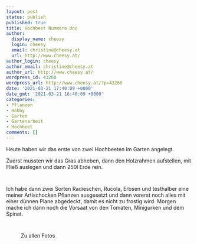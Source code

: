 ```yaml
---
layout: post
status: publish
published: true
title: Hochbeet Nummero Uno
author:
  display_name: cheesy
  login: cheesy
  email: christine@cheesy.at
  url: http://www.cheesy.at/
author_login: cheesy
author_email: christine@cheesy.at
author_url: http://www.cheesy.at/
wordpress_id: 43260
wordpress_url: http://www.cheesy.at/?p=43260
date: '2021-03-21 17:40:09 +0000'
date_gmt: '2021-03-21 16:40:09 +0000'
categories:
- Pflanzen
- Hobby
- Garten
- Gartenarbeit
- Hochbeet
comments: []
---
```

<!-- wp:paragraph -->
Heute haben wir das erste von zwei Hochbeeten im Garten angelegt.
<!-- /wp:paragraph -->
<!-- wp:paragraph -->
Zuerst mussten wir das Gras abheben, dann den Holzrahmen aufstellen, mit Fließ auslegen und dann 250l Erde rein.
<!-- /wp:paragraph -->
<!-- wp:image {"id":43250} -->
<figure class="wp-block-image"><img src="{% link _fotos/arbeit/2015-2022-puppet/2021/hochbeet-nummer-1/Hochbeet-Nummer-1-002.jpg %}" alt="" class="wp-image-43250"></figure>
<!-- /wp:image -->
<!-- wp:image {"id":43252} -->
<figure class="wp-block-image"><img src="{% link _fotos/arbeit/2015-2022-puppet/2021/hochbeet-nummer-1/Hochbeet-Nummer-1-004.jpg %}" alt="" class="wp-image-43252"></figure>
<!-- /wp:image -->
<!-- wp:paragraph -->
Ich habe dann zwei Sorten Radieschen, Rucola, Erbsen und testhalber eine meiner Artischocken Pflanzen ausgesetzt und dann vorerst noch alles mit einer dünnen Plane abgedeckt, damit es nicht zu frostig wird.
<!-- /wp:paragraph -->
<!-- wp:paragraph -->
Morgen mache ich dann noch die Vorsaat von den Tomaten, Minigurken und dem Spinat.
<!-- /wp:paragraph -->
<!-- wp:image {"id":43253} -->
<figure class="wp-block-image"><img src="{% link _fotos/arbeit/2015-2022-puppet/2021/hochbeet-nummer-1/Hochbeet-Nummer-1-005.jpg %}" alt="" class="wp-image-43253"></figure>
<!-- /wp:image -->
<!-- wp:image {"id":43255} -->
<figure class="wp-block-image"><img src="{% link _fotos/arbeit/2015-2022-puppet/2021/hochbeet-nummer-1/Hochbeet-Nummer-1-007.jpg %}" alt="" class="wp-image-43255"></figure>
<!-- /wp:image -->
<!-- wp:image {"id":43256,"linkDestination":"custom"} -->
<figure class="wp-block-image"><a href="{% link _fotos/arbeit/2015-2022-puppet/2021/hochbeet-nummer-1/index.md %}"><img src="{% link _fotos/arbeit/2015-2022-puppet/2021/hochbeet-nummer-1/Hochbeet-Nummer-1-008.jpg %}" alt="" class="wp-image-43256"></a><br>
<figcaption>Zu allen Fotos</figcaption>
</figure>
<!-- /wp:image -->
